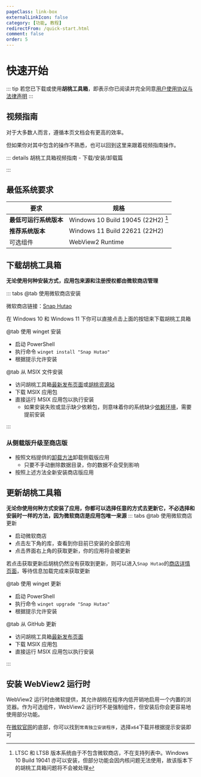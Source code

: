```yaml
---
pageClass: link-box
externalLinkIcon: false
category: [功能, 教程]
redirectFrom: /quick-start.html
comment: false
order: 5
---
```


# 快速开始

::: tip
若您已下载或使用**胡桃工具箱**，即表示你已阅读并完全同意[用户使用协议与法律声明](statements/tos.md)
:::

<!-- @include: star-request.md -->

## 视频指南

对于大多数人而言，遵循本页文档会有更高的效率。

但如果你对其中包含的操作不熟悉，也可以回到这里来跟着视频指南操作。

::: details 胡桃工具箱视频指南 - 下载/安装/卸载篇

<BiliBili bvid="BV13A411k7B4" />

:::

## 最低系统要求

| 要求                   | 规格                                   |
| ---------------------- | -------------------------------------- |
| **最低可运行系统版本** | Windows 10 Build 19045 (22H2) [^first] |
| **推荐系统版本**       | Windows 11 Build 22621 (22H2)          |
| 可选组件               | WebView2 Runtime                       |

## 下载胡桃工具箱

**无论使用何种安装方式，应用包来源和注册授权都由微软商店管理**

::: tabs
@tab 使用微软商店安装
<ms-store-badge
productid="9PH4NXJ2JN52"
theme="auto">
</ms-store-badge>

微软商店链接：[Snap Hutao](https://apps.microsoft.com/store/detail/snap-hutao/9PH4NXJ2JN52)

在 Windows 10 和 Windows 11 下你可以直接点击上面的按钮来下载胡桃工具箱

@tab 使用 winget 安装

- 启动 PowerShell
- 执行命令 `winget install "Snap Hutao"`
- 根据提示允许安装

@tab 从 MSIX 文件安装

- 访问胡桃工具箱[最新发布页面](https://github.com/DGP-Studio/Snap.Hutao/releases/latest/)或[胡桃资源站](https://d.hut.ao/releases)
- 下载 MSIX 应用包
- 直接运行 MSIX 应用包以执行安装
  - 如果安装失败或显示缺少依赖包，则意味着你的系统缺少[依赖环境](https://d.hut.ao/releases/Dependency)，需要提前安装

:::

### 从侧载版升级至商店版

- 按照文档提供的[卸载方法](advanced/uninstall.html)卸载侧载版应用
  - 只要不手动删除数据目录，你的数据不会受到影响
- 按照上述方法全新安装商店版应用

## 更新胡桃工具箱

**无论你使用何种方式安装了应用，你都可以选择任意的方式去更新它，不必选择和安装时一样的方法，因为微软商店是应用包唯一来源**
::: tabs
@tab 使用微软商店更新

- 启动微软商店
- 点击左下角的库，查看到你目前已安装的全部应用
- 点击界面右上角的获取更新，你的应用将会被更新

若点击获取更新后胡桃仍然没有获取到更新，则可以进入`Snap Hutao`的[商店详情页面](<(https://apps.microsoft.com/store/detail/snap-hutao/9PH4NXJ2JN52)>)，等待信息加载完成来获取更新

@tab 使用 winget 更新

- 启动 PowerShell
- 执行命令 `winget upgrade "Snap Hutao"`
- 根据提示允许安装

@tab 从 GitHub 更新

- 访问胡桃工具箱[最新发布页面](https://github.com/DGP-Studio/Snap.Hutao/releases/latest/)
- 下载 MSIX 应用包
- 直接运行 MSIX 应用包以执行安装

:::

## 安装 WebView2 运行时

WebView2 运行时由微软提供，其允许胡桃在程序内低开销地启用一个内置的浏览器。作为可选组件，WebView2 运行时不是强制组件，但安装后你会更容易地使用部分功能。

在[微软官网](https://developer.microsoft.com/zh-cn/microsoft-edge/webview2/)的底部，你可以找到`常青独立安装程序`，选择`x64`下载并根据提示安装即可

[^first]: LTSC 和 LTSB 版本系统由于不包含微软商店，不在支持列表中。Windows 10 Build 19041 亦可以安装，但部分功能会因内核问题无法使用，故该版本下的胡桃工具箱问题将不会被处理
